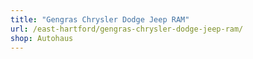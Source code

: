 ```yaml
---
title: "Gengras Chrysler Dodge Jeep RAM"
url: /east-hartford/gengras-chrysler-dodge-jeep-ram/
shop: Autohaus
---
```

